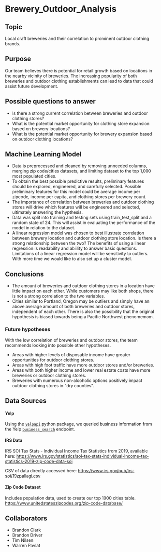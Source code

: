 # Brewery_Outdoor_Analysis
## Topic

Local craft breweries and their correlation to prominent outdoor clothing brands.

## Purpose

Our team believes there is potential for retail growth based on locations in the nearby vicinity of breweries. The increasing popularity of both breweries and outdoor clothing establishments can lead to data that could assist future development.

## Possible questions to answer

- Is there a strong current correlation between breweries and outdoor clothing stores?
- What is the potential market opportunity for clothing store expansion based on brewery locations?
- What is the potential market opportunity for brewery expansion based on outdoor clothing locations?

## Machine Learning Model

*  Data is preprocessed and cleaned by removing unneeded columns, merging zip code/cities datasets, and limiting dataset to the top 1,000 most populated cities.
*  To obtain the best possible predictive results, preliminary features should be explored, engineered, and carefully selected. Possible preliminary features for this model could be average income per zipcode, income per capita, and clothing stores per brewery count.
*  The importance of correlation between breweries and outdoor clothing stores will drive which features will be engineered and selected, ultimately answering the hypthesis.
*  Data was split into training and testing sets using train_test_split and a random state of 24. This will assist in evaluating the performance of the model in relation to the dataset.
*  A linear regression model was chosen to best illustrate correlation between brewery location and outdoor clothing store location. Is there a strong relationship between the two? The benefits of using a linear regression is readability and abiility to answer basic questions. Limitations of a linear regression model will be sensitivity to outliers. With more time we would like to also set up a cluster model.

<!--Significant correlation
## Conclusions

- The amount of breweries and outdoor clothing stores in a location have significant impact on each other. Locations with a high count of breweries are good opportunities .

### Future hypotheses

With a significant correlation of breweries and outdoor stores, there are possible other exploratory hypotheses to add value to the analysis. 
- Any establishment serving alcohol (not solely breweries) will have a strong correlation to outdoor stores leading to improved market opportunity.
- Hybrid brewery and outdoor clothing stores would be a profitable business expansion opportunity.

-->


## Conclusions

- The amount of breweries and outdoor clothing stores in a location have little impact on each other. While customers may like both shops, there is not a strong correlation to the two
variables. 
- Cities similar to Portland, Oregon may be outliers and simply have an above average amount of both breweries and outdoor stores, independent of each other. There is also the possibility that the original hypothesis is biased towards being a Pacific Northwest phenomemom. 

### Future hypotheses

With the low correlation of breweries and outdoor stores, the team recommends looking into possible other hypotheses.
- Areas with higher levels of disposable income have greater opportunities for outdoor clothing stores.
- Areas with high foot traffic have more outdoor stores and/or breweries.
- Areas with both higher income and lower real estate costs have more breweries or outdoor clothing stores.
- Breweries with numerous non-alcoholic options positively impact outdoor clothing stores in "dry counties".



## Data Sources

#### **Yelp**

Using the [`yelpapi`](https://github.com/lanl/yelpapi) python package, we queried business information from the Yelp [`business_search`](https://www.yelp.com/developers/documentation/v3/business_search) endpoint. 

#### **IRS Data**
IRS SOI Tax Stats - Individual Income Tax Statistics from 2019, available here: 
https://www.irs.gov/statistics/soi-tax-stats-individual-income-tax-statistics-2019-zip-code-data-soi
 
CSV of data directly accessed here: 
https://www.irs.gov/pub/irs-soi/19zpallagi.csv

#### **Zip Code Dataset**
Includes population data, used to create our top 1000 cities table.
https://www.unitedstateszipcodes.org/zip-code-database/

## Collaborators

- Brandon Clark
- Brandon Driver
- Tim Nilsen
- Warren Pavlat

